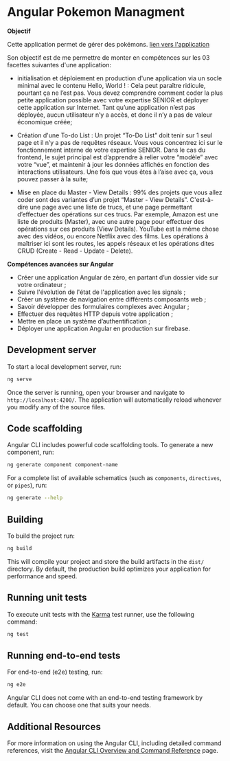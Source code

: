 # Angular Pokemon Managment
  **Objectif**

Cette application permet de gérer des pokémons. [lien vers l'application](https://angular-pokemon-management.web.app)

Son objectif est de me permettre de monter en compétences sur les 03 facettes suivantes d'une application:


- initialisation et déploiement en production d'une application via un socle minimal avec le contenu Hello, World ! : Cela peut paraître ridicule, pourtant ça ne l’est pas. Vous devez comprendre comment coder la plus petite application possible avec votre expertise SENIOR et déployer cette application sur Internet. Tant qu’une application n’est pas déployée, aucun utilisateur n’y a accès, et donc il n’y a pas de valeur économique créée;


- Création d'une To-do List : Un projet “To-Do List” doit tenir sur 1 seul page et il n’y a pas de requêtes réseaux. Vous vous concentrez ici sur le fonctionnement interne de votre expertise SENIOR. Dans le cas du frontend, le sujet principal est d’apprendre à relier votre “modèle” avec votre “vue”, et maintenir à jour les données affichés en fonction des interactions utilisateurs. Une fois que vous êtes à l’aise avec ça, vous pouvez passer à la suite;


- Mise en place du Master - View Details : 99% des projets que vous allez coder sont des variantes d’un projet “Master - View Details”. C'est-à-dire une page avec une liste de trucs, et une page permettant d’effectuer des opérations sur ces trucs. Par exemple, Amazon est une liste de produits (Master), avec une autre page pour effectuer des opérations sur ces produits (View Details). YouTube est la même chose avec des vidéos, ou encore Netflix avec des films. Les opérations à maîtriser ici sont les routes, les appels réseaux et les opérations dites CRUD (Create - Read - Update - Delete).
 
 **Compétences avancées sur Angular**

- Créer une application Angular de zéro, en partant d’un dossier vide sur votre ordinateur ;
- Suivre l'évolution de l'état de l'application avec les signals ;
- Créer un système de navigation entre différents composants web ;
- Savoir développer des formulaires complexes avec Angular ;
- Effectuer des requêtes HTTP depuis votre application ;
- Mettre en place un système d’authentification ;
- Déployer une application Angular en production sur firebase.


## Development server

To start a local development server, run:

```bash
ng serve
```

Once the server is running, open your browser and navigate to `http://localhost:4200/`. The application will automatically reload whenever you modify any of the source files.

## Code scaffolding

Angular CLI includes powerful code scaffolding tools. To generate a new component, run:

```bash
ng generate component component-name
```

For a complete list of available schematics (such as `components`, `directives`, or `pipes`), run:

```bash
ng generate --help
```

## Building

To build the project run:

```bash
ng build
```

This will compile your project and store the build artifacts in the `dist/` directory. By default, the production build optimizes your application for performance and speed.

## Running unit tests

To execute unit tests with the [Karma](https://karma-runner.github.io) test runner, use the following command:

```bash
ng test
```

## Running end-to-end tests

For end-to-end (e2e) testing, run:

```bash
ng e2e
```

Angular CLI does not come with an end-to-end testing framework by default. You can choose one that suits your needs.

## Additional Resources

For more information on using the Angular CLI, including detailed command references, visit the [Angular CLI Overview and Command Reference](https://angular.dev/tools/cli) page.
